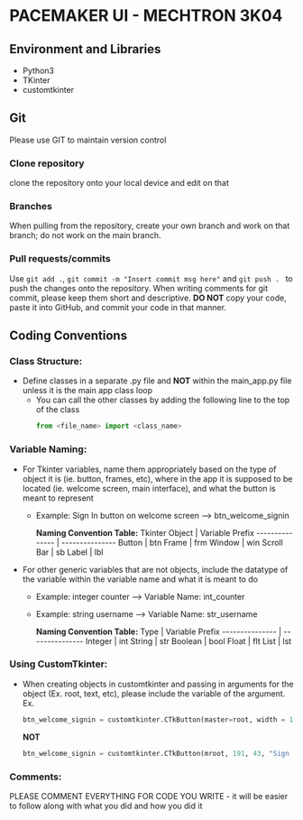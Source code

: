 # PACEMAKER UI - MECHTRON 3K04

## Environment and Libraries
- Python3
- TKinter
- customtkinter

## Git

Please use GIT to maintain version control

### Clone repository
clone the repository onto your local device and edit on that

### Branches
When pulling from the repository, create your own branch and work on that branch; do not work on the main branch.

### Pull requests/commits
Use ```git add .```, ```git commit -m "Insert commit msg here"``` and ```git push . ``` to push the changes onto the repository. When writing comments for git commit, please keep them short and descriptive. **DO NOT** copy your code, paste it into GitHub, and commit your code in that manner.

## Coding Conventions

### Class Structure:
- Define classes in a separate .py file and **NOT** within the main_app.py file unless it is the main app class loop
  - You can call the other classes by adding the following line to the top of the class
    ``` py
    from <file_name> import <class_name>
    ```
### Variable Naming:
- For Tkinter variables, name them appropriately based on the type of object it is (ie. button, frames, etc), where in the app it is supposed to be located (ie. welcome screen, main interface), and what the button is meant to represent
  - Example: Sign In button on welcome screen --> btn_welcome_signin

    
    **Naming Convention Table:**
    Tkinter Object  | Variable Prefix
    --------------- | ---------------
    Button     | btn
    Frame      | frm
    Window     | win
    Scroll Bar | sb
    Label      | lbl
- For other generic variables that are not objects, include the datatype of the variable within the variable name and what it is meant to do
  - Example: integer counter --> Variable Name: int_counter
  - Example: string username --> Variable Name: str_username
 
    **Naming Convention Table:**
    Type  | Variable Prefix
    --------------- | ---------------
    Integer     | int
    String      | str
    Boolean     | bool
    Float       | flt
    List        | lst

### Using CustomTkinter:
- When creating objects in customtkinter and passing in arguments for the object (Ex. root, text, etc), please include the variable of the argument. Ex.
  ```py
  btn_welcome_signin = customtkinter.CTkButton(master=root, width = 191, height=43, text="Sign In", command=response, font=font1)
  ```
  **NOT**
  ```py
  btn_welcome_signin = customtkinter.CTkButton(mroot, 191, 43, "Sign In", response, font1)
  ```
### Comments:
PLEASE COMMENT EVERYTHING FOR CODE YOU WRITE - it will be easier to follow along with what you did and how you did it
